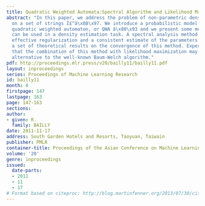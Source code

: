 ```yaml
---
title: Quadratic Weighted Automata:Spectral Algorithm and Likelihood Maximization
abstract: "In this paper, we address the problem of non-parametric density estimation
  on a set of strings Î£^â\x88\x97. We introduce a probabilistic model â\x80\x93 called
  quadratic weighted automaton, or QWA â\x80\x93 and we present some methods which
  can be used in a density estimation task. A spectral analysis method leads to an
  effective regularization and a consistent estimate of the parameters. We provide
  a set of theoretical results on the convergence of this method. Experiments show
  that the combination of this method with likelihood maximization may be an interesting
  alternative to the well-known Baum-Welch algorithm."
pdf: http://proceedings.mlr.press/v20/bailly11/bailly11.pdf
layout: inproceedings
series: Proceedings of Machine Learning Research
id: bailly11
month: 0
firstpage: 147
lastpage: 163
page: 147-163
sections: 
author:
- given: R.
  family: BAILLY
date: 2011-11-17
address: South Garden Hotels and Resorts, Taoyuan, Taiwain
publisher: PMLR
container-title: Proceedings of the Asian Conference on Machine Learning
volume: '20'
genre: inproceedings
issued:
  date-parts:
  - 2011
  - 11
  - 17
# Format based on citeproc: http://blog.martinfenner.org/2013/07/30/citeproc-yaml-for-bibliographies/
---
```

